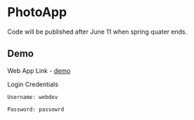 # PhotoApp

Code will be published after June 11 when spring quater ends.


## Demo

Web App Link  - [demo](https://photo-app-clone-demo.herokuapp.com/login)

Login Credentials
  ```
  Username: webdev

  Password: passowrd
  ```

